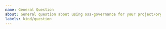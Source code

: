 ```yaml
---
name: General Question
about: General question about using oss-governance for your project/organisation
labels: kind/question
---
```


<!--
If the matter is security related, please disclose it privately via oss@defichain.com
-->

